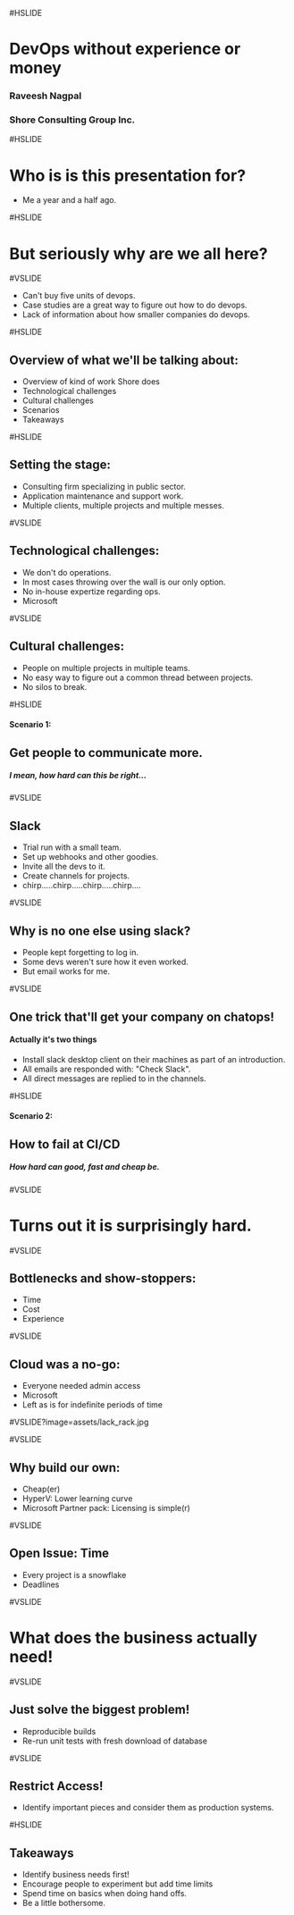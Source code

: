 #HSLIDE

# DevOps without experience or money
### Raveesh Nagpal
### Shore Consulting Group Inc.


#HSLIDE

# Who is is this presentation for?

- Me a year and a half ago. <!-- .element: class="fragment" -->


#HSLIDE

# But seriously why are we all here?


#VSLIDE

- Can't buy five units of devops. <!-- .element: class="fragment" -->
- Case studies are a great way to figure out how to do devops. <!-- .element: class="fragment" -->
- Lack of information about how smaller companies do devops. <!-- .element: class="fragment" -->


#HSLIDE

## Overview of what we'll be talking about:

- Overview of kind of work Shore does <!-- .element: class="fragment" -->
- Technological challenges <!-- .element: class="fragment" -->
- Cultural challenges <!-- .element: class="fragment" -->
- Scenarios <!-- .element: class="fragment" -->
- Takeaways <!-- .element: class="fragment" -->


#HSLIDE

## Setting the stage:

- Consulting firm specializing in public sector. <!-- .element: class="fragment" -->
- Application maintenance and support work. <!-- .element: class="fragment" -->
- Multiple clients, multiple projects and multiple messes. <!-- .element: class="fragment" -->


#VSLIDE

## Technological challenges:

- We don't do operations. <!-- .element: class="fragment" -->
- In most cases throwing over the wall is our only option. <!-- .element: class="fragment" -->
- No in-house expertize regarding ops. <!-- .element: class="fragment" -->
- Microsoft  <!-- .element: class="fragment" -->


#VSLIDE

## Cultural challenges:

- People on multiple projects in multiple teams. <!-- .element: class="fragment" -->
- No easy way to figure out a common thread between projects.  <!-- .element: class="fragment" -->
- No silos to break. <!-- .element: class="fragment" -->


#HSLIDE

#### Scenario 1: 
## Get people to communicate more.
##### I mean, how hard can this be right...


#VSLIDE

## Slack <!-- .element: class="fragment" -->

- Trial run with a small team. <!-- .element: class="fragment" -->
- Set up webhooks and other goodies.  <!-- .element: class="fragment" -->
- Invite all the devs to it.  <!-- .element: class="fragment" -->
- Create channels for projects.  <!-- .element: class="fragment" -->
- chirp.....chirp.....chirp.....chirp....  <!-- .element: class="fragment" -->


#VSLIDE

## Why is no one else using slack?

- People kept forgetting to log in. <!-- .element: class="fragment" -->
- Some devs weren't sure how it even worked. <!-- .element: class="fragment" -->
- But email works for me. <!-- .element: class="fragment" -->


#VSLIDE

## One trick that'll get your company on chatops!

#### Actually it's two things <!-- .element: class="fragment" -->

- Install slack desktop client on their machines as part of an introduction. <!-- .element: class="fragment" -->
- All emails are responded with: "Check Slack". <!-- .element: class="fragment" -->
- All direct messages are replied to in the channels. <!-- .element: class="fragment" -->


#HSLIDE

#### Scenario 2: 
## How to fail at CI/CD
##### How hard can good, fast and cheap be.


#VSLIDE

# Turns out it is surprisingly hard.


#VSLIDE

## Bottlenecks and show-stoppers:

- Time
- Cost
- Experience


#VSLIDE

## Cloud was a no-go:

- Everyone needed admin access
- Microsoft 
- Left as is for indefinite periods of time


#VSLIDE?image=assets/lack_rack.jpg


#VSLIDE 

## Why build our own:

- Cheap(er)
- HyperV: Lower learning curve
- Microsoft Partner pack: Licensing is simple(r)


#VSLIDE 

## Open Issue: Time

- Every project is a snowflake <!-- .element: class="fragment" -->
- Deadlines <!-- .element: class="fragment" -->


#VSLIDE 

# What does the business actually need!


#VSLIDE

## Just solve the biggest problem!

- Reproducible builds  <!-- .element: class="fragment" -->
- Re-run unit tests with fresh download of database <!-- .element: class="fragment" -->


#VSLIDE

## Restrict Access!

- Identify important pieces and consider them as production systems.


#HSLIDE

## Takeaways

- Identify business needs first!  <!-- .element: class="fragment" -->
- Encourage people to experiment but add time limits  <!-- .element: class="fragment" -->
- Spend time on basics when doing hand offs.   <!-- .element: class="fragment" -->
- Be a little bothersome.   <!-- .element: class="fragment" -->
